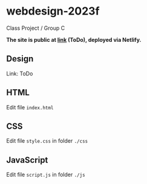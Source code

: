 # webdesign-2023f
Class Project / Group C

**The site is public at [link]() (ToDo), deployed via Netlify.**

## Design
Link: ToDo

## HTML
Edit file `index.html`

## CSS
Edit file `style.css` in folder `./css`

## JavaScript
Edit file `script.js` in folder `./js`
